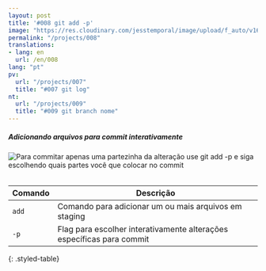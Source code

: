 ```yaml
---
layout: post
title: '#008 git add -p'
image: "https://res.cloudinary.com/jesstemporal/image/upload/f_auto/v1642878671/gitfichas/pt/008/full_dtc6zn.jpg"
permalink: "/projects/008"
translations:
- lang: en
  url: /en/008
lang: "pt"
pv:
  url: "/projects/007"
  title: "#007 git log"
nt:
  url: "/projects/009"
  title: "#009 git branch nome"
---
```

##### Adicionando arquivos para commit interativamente

<img alt="Para commitar apenas uma partezinha da alteração use git add -p e siga escolhendo quais partes você que colocar no commit" src="https://res.cloudinary.com/jesstemporal/image/upload/v1642878671/gitfichas/pt/008/full_dtc6zn.jpg"><br><br>

| Comando | Descrição |
|---------|-------------|
| `add` | Comando para adicionar um ou mais arquivos em staging |
| `-p` | Flag para escolher interativamente alterações específicas para commit |
{: .styled-table}
